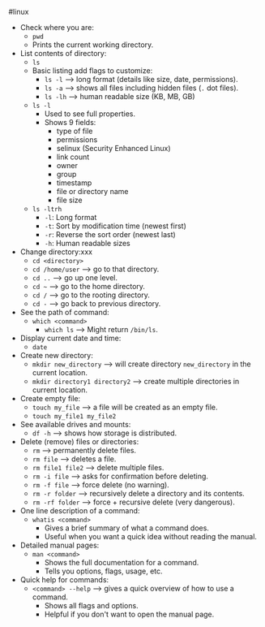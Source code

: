 #linux 
* Check where you are: 
	* `pwd`
	* Prints the current working directory.
* List contents of directory:
	* `ls`
	* Basic listing add flags to customize:
		* `ls -l` --> long format (details like size, date, permissions).
		* `ls -a` --> shows all files including hidden files (`.` dot files).
		* `ls -lh` --> human readable size (KB, MB, GB)
	* `ls -l` 
		* Used to see full properties.
		* Shows 9 fields:
			* type of file
			* permissions
			* selinux (Security Enhanced Linux)
			* link count
			* owner 
			* group 
			* timestamp
			* file or directory name
			* file size
	* `ls -ltrh`
		* `-l`: Long format
		* `-t`: Sort by modification time (newest first)
		* `-r`: Reverse the sort order (newest last)
		* `-h`: Human readable sizes
* Change directory:xxx
	* `cd <directory>`
	* `cd /home/user` --> go to that directory.
	* `cd ..` --> go up one level.
	* `cd ~` --> go to the home directory.
	* `cd /` --> go to the rooting directory.
	* `cd -`  --> go back to previous directory.
* See the path of command:
	* `which <command>`
		* `which ls` --> Might return `/bin/ls`.
* Display current date and time:
	* `date`
* Create new directory:
	* `mkdir new_directory` --> will create directory `new_directory` in the current location.
	* `mkdir directory1 directory2` --> create multiple directories in current location.
* Create empty file:
	* `touch my_file` --> a file will be created as an empty file.
	* `touch my_file1 my_file2`
* See available drives and mounts:
	* `df -h` --> shows how storage is distributed.
* Delete (remove) files or directories:
	* `rm` --> permanently delete files.
	* `rm file` --> deletes a file.
	* `rm file1 file2` --> delete multiple files.
	* `rm -i file` --> asks for confirmation before deleting.
	* `rm -f file` --> force delete (no warning).
	* `rm -r folder` --> recursively delete a directory and its contents.
	* `rm -rf folder` --> force + recursive delete (very dangerous).
* One line description of a command:
	* `whatis <command>`
		* Gives a brief summary of what a command does.
		* Useful when you want a quick idea without reading the manual.
* Detailed manual pages:
	* `man <command>`
		* Shows the full documentation for a command.
		* Tells you options, flags, usage, etc.
* Quick help for commands:
	* `<command> --help` --> gives a quick overview of how to use a command.
		* Shows all flags and options.
		* Helpful if you don't want to open the manual page.